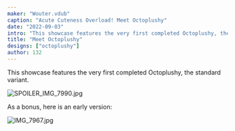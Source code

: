 ```yaml
---
maker: "Wouter.vdub"
caption: "Acute Cuteness Overload! Meet Octoplushy"
date: "2022-09-03"
intro: "This showcase features the very first completed Octoplushy, the standard variant."
title: "Meet Octoplushy"
designs: ["octoplushy"]
author: 132
---
```


This showcase features the very first completed Octoplushy, the standard variant.

![SPOILER_IMG_7990.jpg](https://posts.freesewing.org/uploads/SPOILER_IMG_7990_1e22b91e9b.jpg)

As a bonus, here is an early version:

![IMG_7967.jpg](https://posts.freesewing.org/uploads/IMG_7967_ea0dee7dbe.jpg)

